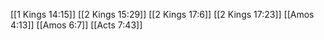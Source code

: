 [[1 Kings 14:15]]
[[2 Kings 15:29]]
[[2 Kings 17:6]]
[[2 Kings 17:23]]
[[Amos 4:13]]
[[Amos 6:7]]
[[Acts 7:43]]
